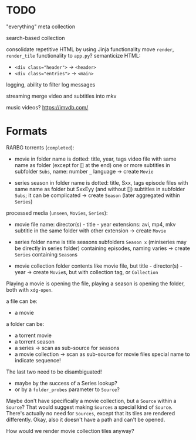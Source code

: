 # TODO

"everything" meta collection

search-based collection


consolidate repetitive HTML by using Jinja functionality
move `render`, `render_tile` functionality to `app.py`?
semanticize HTML:
-   `<div class="header">` → `<header>`
-   `<div class="entries">` → `<main>`

logging, ability to filter log messages

streaming
merge video and subtitles into mkv

music videos? https://imvdb.com/


# Formats

RARBG torrents (`completed`):

-   movie in folder
    name is dotted: title, year, tags
    video file with same name as folder (except for [] at the end)
    one or more subtitles in subfolder `Subs`, name: number `_` language
    → create `Movie`

-   series season in folder
    name is dotted: title, Sxx, tags
    episode files with same name as folder but SxxEyy (and without [])
    subtitles in subfolder `Subs`; it can be complicated
    → create `Season` (later aggregated within `Series`)

processed media (`unseen`, `Movies`, `Series`):

-   movie file
    name: director(s) - title - year
    extensions: avi, mp4, mkv
    subtitle in the same folder with other extension
    → create `Movie`

-   series folder
    name is title
    seasons subfolders `Season x` (miniseries may be directly in series folder)
    containing episodes, naming varies
    → create `Series` containing `Season`s

-   movie collection folder
    contents like movie file, but title - director(s) - year
    → create `Movie`s, but with collection tag, or `Collection`

Playing a movie is opening the file,
playing a season is opening the folder,
both with `xdg-open`.

a file can be:
-   a movie

a folder can be:
-   a torrent movie
-   a torrent season
-   a series → scan as sub-source for seasons
-   a movie collection → scan as sub-source for movie files
    special name to indicate sequence!

The last two need to be disambiguated!
-   maybe by the success of a Series lookup?
-   or by a `folder_probes` parameter to `Source`?

Maybe don't have specifically a movie collection, but a `Source` within a `Source`? That would suggest making `Sources` a special kind of `Source`. There's actually no need for `Sources`, except that its tiles are rendered differently. Okay, also it doesn't have a path and can't be opened.

How would we render movie collection tiles anyway?
